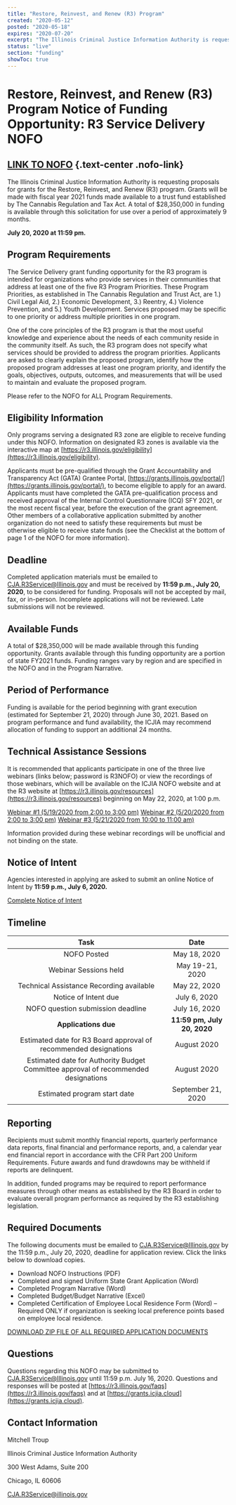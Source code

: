```yaml
---
title: "Restore, Reinvest, and Renew (R3) Program"
created: "2020-05-12"
posted: "2020-05-18"
expires: "2020-07-20"
excerpt: "The Illinois Criminal Justice Information Authority is requesting proposals for grants for the Restore, Reinvest, and Renew (R3) program."
status: "live"
section: "funding"
showToc: true
---
```

# Restore, Reinvest, and Renew (R3) Program  Notice of Funding Opportunity: R3 Service Delivery NOFO  

## [LINK TO NOFO](R3ServiceNOFOINSTRUCTIONS.pdf) {.text-center .nofo-link}

The Illinois Criminal Justice Information Authority is requesting proposals for grants for the Restore, Reinvest, and Renew (R3) program. Grants will be made with fiscal year 2021 funds made available to a trust fund established by The Cannabis Regulation and Tax Act. A total of $28,350,000 in funding is available through this solicitation for use over a period of approximately 9 months.  

**July 20, 2020 at 11:59 pm.**

## Program Requirements

The Service Delivery grant funding opportunity for the R3 program is intended for organizations who provide services in their communities that address at least one of the five R3 Program Priorities. These Program Priorities, as established in The Cannabis Regulation and Trust Act, are 1.) Civil Legal Aid, 2.) Economic Development, 3.) Reentry, 4.) Violence Prevention, and 5.) Youth Development. Services proposed may be specific to one priority or address multiple priorities in one program. 

One of the core principles of the R3 program is that the most useful knowledge and experience about the needs of each community reside in the community itself. As such, the R3 program does not specify what services should be provided to address the program priorities. Applicants are asked to clearly explain the proposed program, identify how the proposed program addresses at least one program priority, and identify the goals, objectives, outputs, outcomes, and measurements that will be used to maintain and evaluate the proposed program. 

Please refer to the NOFO for ALL Program Requirements.

## Eligibility Information

Only programs serving a designated R3 zone are eligible to receive funding under this NOFO. Information on designated R3 zones is available via the interactive map at [https://r3.illinois.gov/eligibility](https://r3.illinois.gov/eligibility). 

Applicants must be pre-qualified through the Grant Accountability and Transparency Act (GATA) Grantee Portal, [https://grants.illinois.gov/portal/](https://grants.illinois.gov/portal/), to become eligible to apply for an award. Applicants must have completed the GATA pre-qualification process and received approval of the Internal Control Questionnaire (ICQ) SFY 2021, or the most recent fiscal year, before the execution of the grant agreement. Other members of a collaborative application submitted by another organization do not need to satisfy these requirements but must be otherwise eligible to receive state funds (see the Checklist at the bottom of page 1 of the NOFO for more information).
   
## Deadline

Completed application materials must be emailed to CJA.R3Service@Illinois.gov and must be received by **11:59 p.m., July 20, 2020**, to be considered for funding. Proposals will not be accepted by mail, fax, or in-person. Incomplete applications will not be reviewed. Late submissions will not be reviewed.

## Available Funds

A total of $28,350,000 will be made available through this funding opportunity. Grants available through this funding opportunity are a portion of state FY2021 funds. Funding ranges vary by region and are specified in the NOFO and in the Program Narrative. 

## Period of Performance

Funding is available for the period beginning with grant execution (estimated for September 21, 2020) through June 30, 2021. Based on program performance and fund availability, the ICJIA may recommend allocation of funding to support an additional 24 months.  

## Technical Assistance Sessions

It is recommended that applicants participate in one of the three live webinars (links below; password is R3NOFO) or view the recordings of those webinars, which will be available on the ICJIA NOFO website and at the R3 website at [https://r3.illinois.gov/resources](https://r3.illinois.gov/resources) beginning on May 22, 2020, at 1:00 p.m.  

[Webinar #1 (5/19/2020 from 2:00 to 3:00 pm)](https://illinois.webex.com/webappng/sites/illinois/meeting/info/b71623ba4d9d47f0bb28828338c62848_20200519T190000Z)
[Webinar #2 (5/20/2020 from 2:00 to 3:00 pm)](https://illinois.webex.com/webappng/sites/illinois/meeting/info/b71623ba4d9d47f0bb28828338c62848_20200520T190000Z)
[Webinar #3 (5/21/2020 from 10:00 to 11:00 am)](https://illinois.webex.com/webappng/sites/illinois/meeting/info/b71623ba4d9d47f0bb28828338c62848_20200521T190000Z)

Information provided during these webinar recordings will be unofficial and not binding on the state. 

## Notice of Intent

Agencies interested in applying are asked to submit an online Notice of Intent by **11:59 p.m., July 6, 2020.**

[Complete Notice of Intent](https://icjia.az1.qualtrics.com/jfe/form/SV_82iTmfysXzy6Nwh)

## Timeline

|                           **Task**                        |      **Date**      |
| :-------------------------------------------------------: | :----------------: |
|                         NOFO Posted                       |   May 18, 2020 		 |
|                    Webinar Sessions held                  |   May 19-21, 2020  |
|            Technical Assistance Recording available       |   May 22, 2020     |
|                     Notice of Intent due                  |   July 6, 2020     |
|              NOFO question submission deadline            |   July 16, 2020    |
|                     **Applications due**                  |**11:59 pm, July 20, 2020**|
|Estimated date for R3 Board approval of recommended designations|   August 2020 |
|Estimated date for Authority Budget Committee approval of recommended designations|   August 2020 |
|                      Estimated program start date         | September 21, 2020 |

## Reporting

Recipients must submit monthly financial reports, quarterly performance data reports, final financial and performance reports, and, a calendar year end financial report in accordance with the CFR Part 200 Uniform Requirements. Future awards and fund drawdowns may be withheld if reports are delinquent.

In addition, funded programs may be required to report performance measures through other means as established by the R3 Board in order to evaluate overall program performance as required by the R3 establishing legislation.


## Required Documents

The following documents must be emailed to CJA.R3Service@Illinois.gov by the 11:59 p.m., July 20, 2020, deadline for application review. Click the links below to download copies.

- Download NOFO Instructions (PDF)
- Completed and signed Uniform State Grant Application (Word) 
- Completed Program Narrative (Word)
- Completed Budget/Budget Narrative (Excel)
- Completed Certification of Employee Local Residence Form (Word) – Required ONLY if organization is seeking local preference points based on employee local residence.

[DOWNLOAD ZIP FILE OF ALL REQUIRED APPLICATION DOCUMENTS](R3Service.zip)

## Questions

Questions regarding this NOFO may be submitted to CJA.R3Service@Illinois.gov until 11:59 p.m. July 16, 2020.  Questions and responses will be posted at [https://r3.illinois.gov/faqs](https://r3.illinois.gov/faqs) and at [https://grants.icjia.cloud](https://grants.icjia.cloud).

## Contact Information

Mitchell Troup

Illinois Criminal Justice Information Authority

300 West Adams, Suite 200

Chicago, IL 60606

CJA.R3Service@illinois.gov


